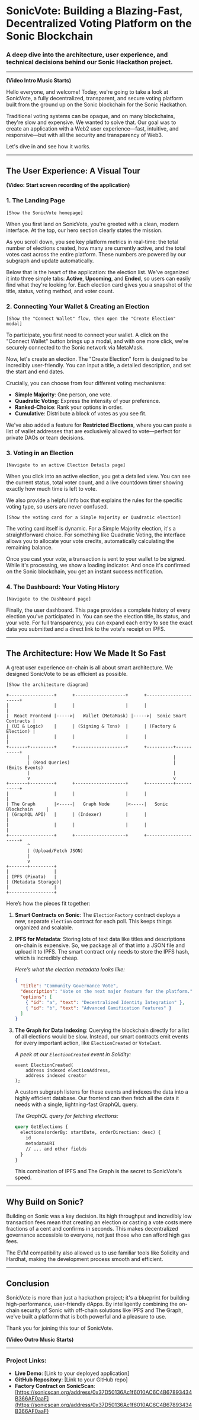 # SonicVote: Building a Blazing-Fast, Decentralized Voting Platform on the Sonic Blockchain

### A deep dive into the architecture, user experience, and technical decisions behind our Sonic Hackathon project.

---

**(Video Intro Music Starts)**

Hello everyone, and welcome! Today, we're going to take a look at SonicVote, a fully decentralized, transparent, and secure voting platform built from the ground up on the Sonic blockchain for the Sonic Hackathon.

Traditional voting systems can be opaque, and on many blockchains, they're slow and expensive. We wanted to solve that. Our goal was to create an application with a Web2 user experience—fast, intuitive, and responsive—but with all the security and transparency of Web3.

Let's dive in and see how it works.

---

## The User Experience: A Visual Tour

**(Video: Start screen recording of the application)**

### 1. The Landing Page

`[Show the SonicVote homepage]`

When you first land on SonicVote, you're greeted with a clean, modern interface. At the top, our hero section clearly states the mission.

As you scroll down, you see key platform metrics in real-time: the total number of elections created, how many are currently active, and the total votes cast across the entire platform. These numbers are powered by our subgraph and update automatically.

Below that is the heart of the application: the election list. We've organized it into three simple tabs: **Active**, **Upcoming**, and **Ended**, so users can easily find what they're looking for. Each election card gives you a snapshot of the title, status, voting method, and voter count.

### 2. Connecting Your Wallet & Creating an Election

`[Show the "Connect Wallet" flow, then open the "Create Election" modal]`

To participate, you first need to connect your wallet. A click on the "Connect Wallet" button brings up a modal, and with one more click, we're securely connected to the Sonic network via MetaMask.

Now, let's create an election. The "Create Election" form is designed to be incredibly user-friendly. You can input a title, a detailed description, and set the start and end dates.

Crucially, you can choose from four different voting mechanisms:
*   **Simple Majority**: One person, one vote.
*   **Quadratic Voting**: Express the intensity of your preference.
*   **Ranked-Choice**: Rank your options in order.
*   **Cumulative**: Distribute a block of votes as you see fit.

We've also added a feature for **Restricted Elections**, where you can paste a list of wallet addresses that are exclusively allowed to vote—perfect for private DAOs or team decisions.

### 3. Voting in an Election

`[Navigate to an active Election Details page]`

When you click into an active election, you get a detailed view. You can see the current status, total voter count, and a live countdown timer showing exactly how much time is left to vote.

We also provide a helpful info box that explains the rules for the specific voting type, so users are never confused.

`[Show the voting card for a Simple Majority or Quadratic election]`

The voting card itself is dynamic. For a Simple Majority election, it's a straightforward choice. For something like Quadratic Voting, the interface allows you to allocate your vote credits, automatically calculating the remaining balance.

Once you cast your vote, a transaction is sent to your wallet to be signed. While it's processing, we show a loading indicator. And once it's confirmed on the Sonic blockchain, you get an instant success notification.

### 4. The Dashboard: Your Voting History

`[Navigate to the Dashboard page]`

Finally, the user dashboard. This page provides a complete history of every election you've participated in. You can see the election title, its status, and your vote. For full transparency, you can expand each entry to see the exact data you submitted and a direct link to the vote's receipt on IPFS.

---

## The Architecture: How We Made It So Fast

A great user experience on-chain is all about smart architecture. We designed SonicVote to be as efficient as possible.

`[Show the architecture diagram]`

```
+-----------------+      +-------------------+      +----------------------+
|                 |      |                   |      |                      |
|  React Frontend |----->|   Wallet (MetaMask) |----->|  Sonic Smart Contracts |
| (UI & Logic)    |      | (Signing & Txns)  |      | (Factory & Election) |
|                 |      |                   |      |                      |
+-------+---------+      +-------------------+      +----------+-----------+
        |                                                      |
        | (Read Queries)                                       | (Emits Events)
        |                                                      |
        v                                                      v
+-------+---------+      +-------------------+      +----------+-----------+
|                 |      |                   |      |                      |
| The Graph       |<-----|   Graph Node      |<-----|   Sonic Blockchain     |
| (GraphQL API)   |      | (Indexer)         |      |                      |
|                 |      |                   |      |                      |
+-----------------+      +-------------------+      +----------------------+
        ^
        | (Upload/Fetch JSON)
        |
        v
+-------+---------+
|                 |
| IPFS (Pinata)   |
| (Metadata Storage)|
|                 |
+-----------------+
```

Here’s how the pieces fit together:

1.  **Smart Contracts on Sonic**: The `ElectionFactory` contract deploys a new, separate `Election` contract for each poll. This keeps things organized and scalable.
2.  **IPFS for Metadata**: Storing lots of text data like titles and descriptions on-chain is expensive. So, we package all of that into a JSON file and upload it to IPFS. The smart contract only needs to store the IPFS hash, which is incredibly cheap.

    *Here’s what the election metadata looks like:*
    ```json
    {
      "title": "Community Governance Vote",
      "description": "Vote on the next major feature for the platform.",
      "options": [
        { "id": "a", "text": "Decentralized Identity Integration" },
        { "id": "b", "text": "Advanced Gamification Features" }
      ]
    }
    ```

3.  **The Graph for Data Indexing**: Querying the blockchain directly for a list of all elections would be slow. Instead, our smart contracts emit events for every important action, like `ElectionCreated` or `VoteCast`.

    *A peek at our `ElectionCreated` event in Solidity:*
    ```solidity
    event ElectionCreated(
        address indexed electionAddress,
        address indexed creator
    );
    ```
    A custom subgraph listens for these events and indexes the data into a highly efficient database. Our frontend can then fetch all the data it needs with a single, lightning-fast GraphQL query.

    *The GraphQL query for fetching elections:*
    ```graphql
    query GetElections {
      elections(orderBy: startDate, orderDirection: desc) {
        id
        metadataURI
        // ... and other fields
      }
    }
    ```
    This combination of IPFS and The Graph is the secret to SonicVote's speed.

---

## Why Build on Sonic?

Building on Sonic was a key decision. Its high throughput and incredibly low transaction fees mean that creating an election or casting a vote costs mere fractions of a cent and confirms in seconds. This makes decentralized governance accessible to everyone, not just those who can afford high gas fees.

The EVM compatibility also allowed us to use familiar tools like Solidity and Hardhat, making the development process smooth and efficient.

---

## Conclusion

SonicVote is more than just a hackathon project; it's a blueprint for building high-performance, user-friendly dApps. By intelligently combining the on-chain security of Sonic with off-chain solutions like IPFS and The Graph, we've built a platform that is both powerful and a pleasure to use.

Thank you for joining this tour of SonicVote.

**(Video Outro Music Starts)**

---
### Project Links:
*   **Live Demo**: [Link to your deployed application]
*   **GitHub Repository**: [Link to your GitHub repo]
*   **Factory Contract on SonicScan**: [https://sonicscan.org/address/0x37D50136Ac1f6010AC6C4B67893434B366AF0aaF](https://sonicscan.org/address/0x37D50136Ac1f6010AC6C4B67893434B366AF0aaF)